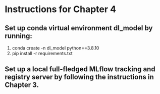 # Instructions for Chapter 4

## Set up conda virtual environment dl_model by running:
   1. conda create -n dl_model python==3.8.10
   2. pip install -r requirements.txt
## Set up a local full-fledged MLflow tracking and registry server by following the instructions in Chapter 3.
